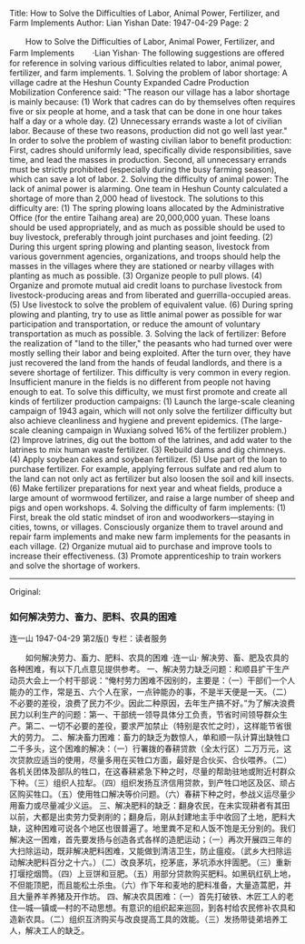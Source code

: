 Title: How to Solve the Difficulties of Labor, Animal Power, Fertilizer, and Farm Implements
Author: Lian Yishan
Date: 1947-04-29
Page: 2

　　How to Solve the Difficulties of Labor, Animal Power, Fertilizer, and Farm Implements
　　·Lian Yishan·
    The following suggestions are offered for reference in solving various difficulties related to labor, animal power, fertilizer, and farm implements.
    1.  Solving the problem of labor shortage: A village cadre at the Heshun County Expanded Cadre Production Mobilization Conference said: "The reason our village has a labor shortage is mainly because: (1) Work that cadres can do by themselves often requires five or six people at home, and a task that can be done in one hour takes half a day or a whole day. (2) Unnecessary errands waste a lot of civilian labor. Because of these two reasons, production did not go well last year." In order to solve the problem of wasting civilian labor to benefit production: First, cadres should uniformly lead, specifically divide responsibilities, save time, and lead the masses in production. Second, all unnecessary errands must be strictly prohibited (especially during the busy farming season), which can save a lot of labor.
    2.  Solving the difficulty of animal power: The lack of animal power is alarming. One team in Heshun County calculated a shortage of more than 2,000 head of livestock. The solutions to this difficulty are: (1) The spring plowing loans allocated by the Administrative Office (for the entire Taihang area) are 20,000,000 yuan. These loans should be used appropriately, and as much as possible should be used to buy livestock, preferably through joint purchases and joint feeding. (2) During this urgent spring plowing and planting season, livestock from various government agencies, organizations, and troops should help the masses in the villages where they are stationed or nearby villages with planting as much as possible. (3) Organize people to pull plows. (4) Organize and promote mutual aid credit loans to purchase livestock from livestock-producing areas and from liberated and guerrilla-occupied areas. (5) Use livestock to solve the problem of equivalent value. (6) During spring plowing and planting, try to use as little animal power as possible for war participation and transportation, or reduce the amount of voluntary transportation as much as possible.
    3.  Solving the lack of fertilizer: Before the realization of "land to the tiller," the peasants who had turned over were mostly selling their labor and being exploited. After the turn over, they have just recovered the land from the hands of feudal landlords, and there is a severe shortage of fertilizer. This difficulty is very common in every region. Insufficient manure in the fields is no different from people not having enough to eat. To solve this difficulty, we must first promote and create all kinds of fertilizer production campaigns: (1) Launch the large-scale cleaning campaign of 1943 again, which will not only solve the fertilizer difficulty but also achieve cleanliness and hygiene and prevent epidemics. (The large-scale cleaning campaign in Wuxiang solved 16% of the fertilizer problem.) (2) Improve latrines, dig out the bottom of the latrines, and add water to the latrines to mix human waste fertilizer. (3) Rebuild dams and dig chimneys. (4) Apply soybean cakes and soybean fertilizer. (5) Use part of the loan to purchase fertilizer. For example, applying ferrous sulfate and red alum to the land can not only act as fertilizer but also loosen the soil and kill insects. (6) Make fertilizer preparations for next year and wheat fields, produce a large amount of wormwood fertilizer, and raise a large number of sheep and pigs and open workshops.
    4.  Solving the difficulty of farm implements: (1) First, break the old static mindset of iron and woodworkers—staying in cities, towns, or villages. Consciously organize them to travel around and repair farm implements and make new farm implements for the peasants in each village. (2) Organize mutual aid to purchase and improve tools to increase their effectiveness. (3) Promote apprenticeship to train workers and solve the shortage of workers.



<hr /> 

Original: 


### 如何解决劳力、畜力、肥料、农具的困难
连一山
1947-04-29
第2版()
专栏：读者服务

　　如何解决劳力、畜力、肥料、农具的困难
    ·连一山·
    解决劳、畜、肥及农具的各种困难，有以下几点意见提供参考。
    一、解决劳力缺乏问题：和顺县扩干生产动员大会上一个村干部说：“俺村劳力困难不因别的，主要是：（一）干部们一个人能办的工作，常是五、六个人在家，一点钟能办的事，不是半天便是一天。（二）不必要的差役，浪费了民力不少。因此二种原因，去年生产搞不好。”为了解决浪费民力以利生产的问题：第一、干部统一领导具体分工负责，节省时间领导群众生产。第二、一切不必要的差役，要求严加禁止（特别是农忙之时），这样能节省很大的劳力。
    二、解决畜力困难：畜力的缺乏为数惊人，单和顺一队计算出缺牲口二千多头，这个困难的解决：（一）行署拨的春耕贷款（全太行区）二万万元，这次贷款应适当的使用，尽量多用在买牲口方面，最好是合伙买、合伙喂养。（二）各机关团体及部队的牲口，在这春耕紧急下种之时，尽量的帮助驻地或附近村群众下种。（三）组织人拉犁。（四）组织发扬互济信用贷款，到产牲口地区及区、顽占区购买牲口。（五）使用牲口解决等价问题。（六）春耕下种之时，参战义运尽量少用畜力或尽量减少义运。
    三、解决肥料的缺乏：翻身农民，在未实现耕者有其田以前，大都是出卖劳力受剥削的；翻身后，刚从封建地主手中收回了土地，肥料大缺，这种困难可说各个地区也很普遍了。地里粪不足和人饭不饱是无分别的。我们解决这一困难，首先要发扬与创造各式各样的造肥运动；（一）再次开展四三年的大扫除运动，既非解决肥料困难，又能做到清洁卫生，防止瘟疫。（武乡大扫除运动解决肥料百分之十六。）（二）改良茅坑，挖茅底，茅坑添水拌圊肥。（三）重新打堰挖烟筒。（四）上豆饼和豆肥。（五）用部分贷款购买肥料。如黑矾红矾上地，不但能顶肥，而且能松土杀虫。（六）作下年和麦地的肥料准备，大量造蒿肥，并且大量养羊养猪及开作坊。
    四、解决农具困难：（一）首先打破铁、木匠工人的老住—城—镇或—村的不动思想。有意识的组织起来巡回，到各村给农民修补农具和造新农具。（二）组织互济购买与改良提高工具的效能。（三）发扬带徒弟培养工人，解决工人的缺乏。
